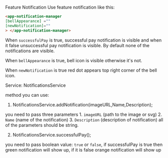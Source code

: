 Feature Notification
Use feature notification like this:

```HTMl
<app-notification-manager
[bellAppearance] =""
[newNotification]=""
> </app-notification-manager>
```

When `successfulPay` is true, successful pay notification is visible and when it false unsuccessful pay notification is visible. By default none of the notifications are visible.

When `bellAppearance` is true, bell icon is visible otherwise it's not.

When `newNotification` is true red dot appears top right corner of the bell icon.

Service: NotificationsService

method you can use:

1. NotificationsService.addNotification(imageURL,Name,Description);

you need to pass three parameters 1. `imageURL` (path to the image or svg) 2. `Name` (name of the notification) 3. `Description` (description of notification)
all of the parameters should be string.

2. NotificationsService.successfulPay();

you need to pass boolean value: `true` or `false`, if successfulPay is true then green notification will show up, if it is false orange notification will show up
